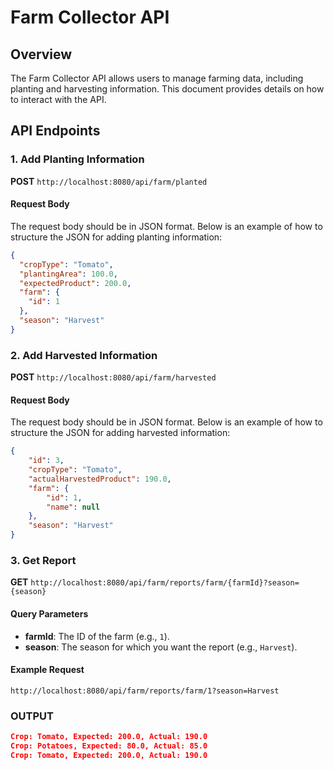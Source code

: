 # Farm Collector API

## Overview

The Farm Collector API allows users to manage farming data, including planting and harvesting information. This document provides details on how to interact with the API.

## API Endpoints

### 1. Add Planting Information

**POST** `http://localhost:8080/api/farm/planted`

#### Request Body

The request body should be in JSON format. Below is an example of how to structure the JSON for adding planting information:

```json
{
  "cropType": "Tomato",
  "plantingArea": 100.0,
  "expectedProduct": 200.0,
  "farm": {
    "id": 1
  },
  "season": "Harvest"
}
```

### 2. Add Harvested Information

**POST** `http://localhost:8080/api/farm/harvested`

#### Request Body

The request body should be in JSON format. Below is an example of how to structure the JSON for adding harvested information:

```json
{
    "id": 3,
    "cropType": "Tomato",
    "actualHarvestedProduct": 190.0,
    "farm": {
        "id": 1,
        "name": null
    },
    "season": "Harvest"
}
```

### 3. Get Report

**GET** `http://localhost:8080/api/farm/reports/farm/{farmId}?season={season}`

#### Query Parameters

- **farmId**: The ID of the farm (e.g., `1`).
- **season**: The season for which you want the report (e.g., `Harvest`).

#### Example Request

```plaintext
http://localhost:8080/api/farm/reports/farm/1?season=Harvest
```
### OUTPUT
```json
Crop: Tomato, Expected: 200.0, Actual: 190.0
Crop: Potatoes, Expected: 80.0, Actual: 85.0
Crop: Tomato, Expected: 200.0, Actual: 190.0
```